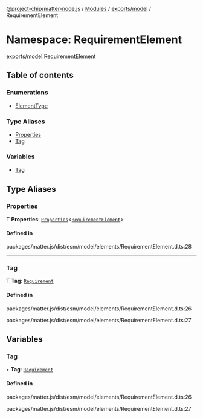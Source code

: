 [@project-chip/matter-node.js](../README.md) / [Modules](../modules.md) / [exports/model](exports_model.md) / RequirementElement

# Namespace: RequirementElement

[exports/model](exports_model.md).RequirementElement

## Table of contents

### Enumerations

- [ElementType](../enums/exports_model.RequirementElement.ElementType.md)

### Type Aliases

- [Properties](exports_model.RequirementElement.md#properties)
- [Tag](exports_model.RequirementElement.md#tag)

### Variables

- [Tag](exports_model.RequirementElement.md#tag-1)

## Type Aliases

### Properties

Ƭ **Properties**: [`Properties`](exports_model.BaseElement.md#properties)<[`RequirementElement`](exports_model.md#requirementelement)\>

#### Defined in

packages/matter.js/dist/esm/model/elements/RequirementElement.d.ts:28

___

### Tag

Ƭ **Tag**: [`Requirement`](../enums/exports_model.ElementTag.md#requirement)

#### Defined in

packages/matter.js/dist/esm/model/elements/RequirementElement.d.ts:26

packages/matter.js/dist/esm/model/elements/RequirementElement.d.ts:27

## Variables

### Tag

• **Tag**: [`Requirement`](../enums/exports_model.ElementTag.md#requirement)

#### Defined in

packages/matter.js/dist/esm/model/elements/RequirementElement.d.ts:26

packages/matter.js/dist/esm/model/elements/RequirementElement.d.ts:27
